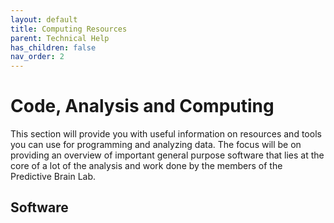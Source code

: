 ```yaml
---
layout: default
title: Computing Resources
parent: Technical Help
has_children: false
nav_order: 2
---
```


# Code, Analysis and Computing

This section will provide you with useful information on resources and tools you can use for programming and analyzing data. The focus will be on providing an overview of important general purpose software that lies at the core of a lot of the analysis and work done by the members of the Predictive Brain Lab. 

## Software


